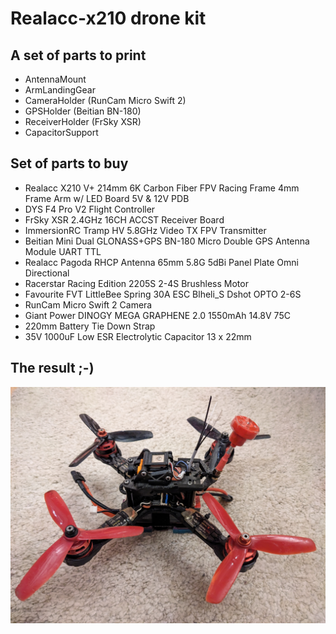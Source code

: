 # Realacc-x210 drone kit

## A set of parts to print
* AntennaMount
* ArmLandingGear
* CameraHolder (RunCam Micro Swift 2)
* GPSHolder (Beitian BN-180)
* ReceiverHolder (FrSky XSR)
* CapacitorSupport

## Set of parts to buy
* Realacc X210 V+ 214mm 6K Carbon Fiber FPV Racing Frame 4mm Frame Arm w/ LED Board 5V & 12V PDB
* DYS F4 Pro V2 Flight Controller
* FrSky XSR 2.4GHz 16CH ACCST Receiver Board
* ImmersionRC Tramp HV 5.8GHz Video TX FPV Transmitter
* Beitian Mini Dual GLONASS+GPS BN-180 Micro Double GPS Antenna Module UART TTL
* Realacc Pagoda RHCP Antenna 65mm 5.8G 5dBi Panel Plate Omni Directional
* Racerstar Racing Edition 2205S 2-4S Brushless Motor
* Favourite FVT LittleBee Spring 30A ESC Blheli_S Dshot OPTO 2-6S
* RunCam Micro Swift 2 Camera
* Giant Power DINOGY MEGA GRAPHENE 2.0 1550mAh 14.8V 75C
* 220mm Battery Tie Down Strap
* 35V 1000uF Low ESR Electrolytic Capacitor 13 x 22mm

## The result ;-)
<img src="https://github.com/pierre-quelin/realacc-x210/blob/master/realacc-x210.jpg" width="700">